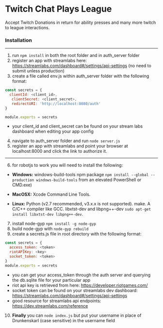 # Twitch Chat Plays League
Accept Twitch Donations in return for ability presses and many more twitch to league interactions.

### Installation
---

1. run `npm install` in both the root folder and in auth_server folder
2. register an app with streamlabs here: https://streamlabs.com/dashboard#/settings/api-settings (no need to submit unless production)
3. create a file called env.js within auth_server folder with the following format:
```javascript 
const secrets = {
  clientId: <client_id>,
   clientSecret: <client_secret>,
   redirectURI: 'http://localhost:8080/auth'
}

module.exports = secrets
```
* your client_id and client_secret can be found on your stream labs dashboard when editing your app config

4. navigate to auth_server folder and run `node server.js`
5. register an app with streamlabs and point your browser at localhost:8000 and click the link to authorize it.
---
6. for robotjs to work you will need to install the following:

* **Windows:**
windows-build-tools npm package `npm install --global --production windows-build-tools` from an elevated PowerShell or CMD.exe)

* **MacOSX:**
Xcode Command Line Tools.

* **Linux:**
Python (v2.7 recommended, v3.x.x is not supported).
make.
A C/C++ compiler like GCC.
libxtst-dev and libpng++-dev `sudo apt-get install libxtst-dev libpng++-dev`.

7. install node-gyp `npm install -g node-gyp`
8. build node-gyp with `node-gyp rebuild`
9. create a secrets.js file in root directory with the following format:
```javascript 
const secrets = {
  access_token: <token>
  riotAPIKey: <key>
  socket_token: <token>
}
module.exports = secrets
```
* you can get your access_token through the auth server and querying the db.sqlite file for your particular app
* riot api key is retrieved from here: https://developer.riotgames.com/
* socket token can be found on your streamlabs dev dashboard: https://streamlabs.com/dashboard#/settings/api-settings
* good resource for streamlabs api endpoints: https://dev.streamlabs.com/reference
10. **Finally** you can `node index.js` but put your username in place of Drunkenskarl (case sensitive) in the username field 
